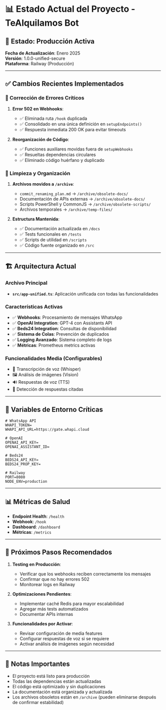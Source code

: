 # 📊 Estado Actual del Proyecto - TeAlquilamos Bot

## 🚀 Estado: Producción Activa

**Fecha de Actualización**: Enero 2025  
**Versión**: 1.0.0-unified-secure  
**Plataforma**: Railway (Producción)

---

## ✅ Cambios Recientes Implementados

### 🔧 Corrección de Errores Críticos
1. **Error 502 en Webhooks**: 
   - ✅ Eliminada ruta `/hook` duplicada
   - ✅ Consolidado en una única definición en `setupEndpoints()`
   - ✅ Respuesta inmediata 200 OK para evitar timeouts

2. **Reorganización de Código**:
   - ✅ Funciones auxiliares movidas fuera de `setupWebhooks`
   - ✅ Resueltas dependencias circulares
   - ✅ Eliminado código huérfano y duplicado

### 📁 Limpieza y Organización
1. **Archivos movidos a `/archive`**:
   - `commit_renaming_plan.md` → `/archive/obsolete-docs/`
   - Documentación de APIs externas → `/archive/obsolete-docs/`
   - Scripts PowerShell y CommonJS → `/archive/obsolete-scripts/`
   - Archivos temporales → `/archive/temp-files/`

2. **Estructura Mantenida**:
   - ✅ Documentación actualizada en `/docs`
   - ✅ Tests funcionales en `/tests`
   - ✅ Scripts de utilidad en `/scripts`
   - ✅ Código fuente organizado en `/src`

---

## 🏗️ Arquitectura Actual

### Archivo Principal
- **`src/app-unified.ts`**: Aplicación unificada con todas las funcionalidades

### Características Activas
- ✅ **Webhooks**: Procesamiento de mensajes WhatsApp
- ✅ **OpenAI Integration**: GPT-4 con Assistants API
- ✅ **Beds24 Integration**: Consultas de disponibilidad
- ✅ **Sistema de Colas**: Prevención de duplicados
- ✅ **Logging Avanzado**: Sistema completo de logs
- ✅ **Métricas**: Prometheus metrics activas

### Funcionalidades Media (Configurables)
- 🎤 Transcripción de voz (Whisper)
- 🖼️ Análisis de imágenes (Vision)
- 🔊 Respuestas de voz (TTS)
- 📎 Detección de respuestas citadas

---

## 🔑 Variables de Entorno Críticas

```env
# WhatsApp API
WHAPI_TOKEN=
WHAPI_API_URL=https://gate.whapi.cloud

# OpenAI
OPENAI_API_KEY=
OPENAI_ASSISTANT_ID=

# Beds24
BEDS24_API_KEY=
BEDS24_PROP_KEY=

# Railway
PORT=8080
NODE_ENV=production
```

---

## 📊 Métricas de Salud

- **Endpoint Health**: `/health`
- **Webhook**: `/hook`
- **Dashboard**: `/dashboard`
- **Métricas**: `/metrics`

---

## 🚨 Próximos Pasos Recomendados

1. **Testing en Producción**:
   - Verificar que los webhooks reciben correctamente los mensajes
   - Confirmar que no hay errores 502
   - Monitorear logs en Railway

2. **Optimizaciones Pendientes**:
   - Implementar caché Redis para mayor escalabilidad
   - Agregar más tests automatizados
   - Documentar APIs internas

3. **Funcionalidades por Activar**:
   - Revisar configuración de media features
   - Configurar respuestas de voz si se requiere
   - Activar análisis de imágenes según necesidad

---

## 📝 Notas Importantes

- El proyecto está listo para producción
- Todas las dependencias están actualizadas
- El código está optimizado y sin duplicaciones
- La documentación está organizada y actualizada
- Los archivos obsoletos están en `/archive` (pueden eliminarse después de confirmar estabilidad)